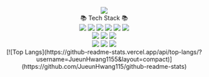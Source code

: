 <div align=center>
	<img src="https://capsule-render.vercel.app/api?type=slice&color=auto&height=300&section=header&text=Jueun%20Github!&fontSize=90" />	
</div>

<div align=center
	<h3>📚 Tech Stack 📚</h3>
</div>
<div align="center">
<img src="https://img.shields.io/badge/C-A8B9CC?style=flat&logo=C&logoColor=white"/>
<img src="https://img.shields.io/badge/C++-00599C?style=flat&logo=C++&logoColor=white"/>
<img src="https://img.shields.io/badge/JavaScript-F7DF1E?style=flat&logo=JavaScript&logoColor=white" />
<img src="https://img.shields.io/badge/Node.js-339933?style=flat&logo=Node.js&logoColor=white" />
<img src="https://img.shields.io/badge/HTML5-E34F26?style=flat&logo=HTML5&logoColor=white" />
<img src="https://img.shields.io/badge/CSS3-1572B6?style=flat&logo=CSS3&logoColor=white" />
<br>
<img src="https://img.shields.io/badge/Oracle-F80000?style=flat&logo=Oracle&logoColor=white" />
<img src="https://img.shields.io/badge/MongoDB-47A248?style=flat&logo=MariaDB&logoColor=white" />
<img src="https://img.shields.io/badge/Linux-FCC624?style=flat&logo=Linux&logoColor=white" />
<br>
<img src="https://img.shields.io/badge/Visual_Studio-5C2D91?style=flat&logo=Visual_Studio&logoColor=white" />
<img src="https://img.shields.io/badge/Visual_Studio_Code-007ACC?style=flat&logo=Visual_Studio_Code&logoColor=white" />
<img src="https://img.shields.io/badge/Git-F05032?style=flat&logo=Git&logoColor=white" />
</div>

<div align="center">
[![Top Langs](https://github-readme-stats.vercel.app/api/top-langs/?username=JueunHwang1155&layout=compact)](https://github.com/JueunHwang115/github-readme-stats)
</div>
